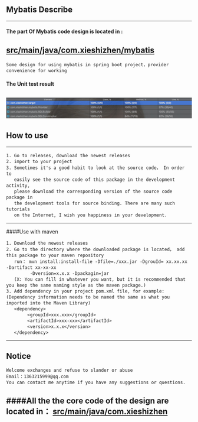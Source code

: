 ## Mybatis Describe 
---
#### The part Of Mybatis code design is located in : 
[src/main/java/com.xieshizhen/mybatis](https://github.com/Kitetop/mybatis/tree/master/src/main/java/com/xieshizhen/mybatis)
---
````
Some design for using mybatis in spring boot project，provider convenience for working
````
#### The Unit test result
![mybatis_unit_test](./REDEME_IMAGES/mybatis_unit_test.jpg)
---

## How to use
---
````
1. Go to releases, download the newest releases
2. import to your project
3. Sometimes it's a good habit to look at the source code， In order to 
   easily see the source code of this package in the development activity, 
   please download the corresponding version of the source code package in 
   the development tools for source binding. There are many such tutorials 
   on the Internet, I wish you happiness in your development.
````
---
####Use with maven
````
1. Download the newest releases
2. Go to the directory where the downloaded package is located， add this package to your maven repository
   run： mvn install:install-file -Dfile=./xxx.jar -DgrouId= xx.xx.xx -Dartifact xx-xx-xx 
         -Dversion=x.x.x -Dpackagin=jar
   (X: You can fill in whatever you want, but it is recommended that you keep the same naming style as the maven package.)
3. Add dependency in your project pom.xml file, for example:(Dependency information needs to be named the same as what you imported into the Maven Library)
   <dependency>
        <groupId>xxx.xxx</groupId>
        <artifactId>xxx-xxx</artifactId>
        <version>x.x.x</version>
   </dependency>

````
---
## Notice
````
Welcome exchanges and refuse to slander or abuse
Email：1363215999@qq.com
You can contact me anytime if you have any suggestions or questions.
````
####All the the core code of the design are located in：
[src/main/java/com.xieshizhen](https://github.com/Kitetop/mybatis/tree/master/src/main/java/com/xieshizhen)
---